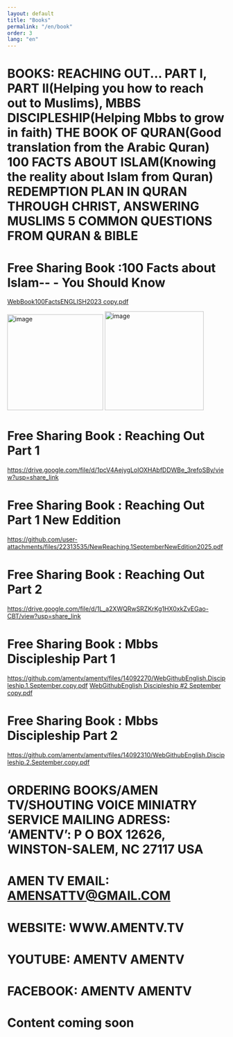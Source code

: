 ```yaml
---
layout: default
title: "Books"
permalink: "/en/book"
order: 3
lang: "en"
---
```


# BOOKS: REACHING OUT... PART I, PART II(Helping you how to reach out to Muslims), MBBS DISCIPLESHIP(Helping Mbbs to grow in faith) THE BOOK OF QURAN(Good translation from the Arabic Quran) 100 FACTS ABOUT ISLAM(Knowing the reality about Islam from Quran) REDEMPTION PLAN IN QURAN THROUGH CHRIST, ANSWERING MUSLIMS 5 COMMON QUESTIONS FROM QURAN & BIBLE

# Free Sharing Book :100 Facts about Islam-- - You Should Know
[WebBook100FactsENGLISH2023 copy.pdf](https://github.com/amentv/amentv/files/14092386/WebBook100FactsENGLISH2023.copy.pdf)


<img width="221" alt="image" src="https://user-images.githubusercontent.com/116606482/210141317-25e985ab-5681-4ed5-8905-c93b4ffd0914.png">
<img width="228" alt="image" src="https://user-images.githubusercontent.com/116606482/210149120-25ede954-0200-4063-9cda-274c03a74647.png">

# Free Sharing Book : Reaching Out Part 1
<https://drive.google.com/file/d/1pcV4AejygLoIOXHAbfDDWBe_3refoSBy/view?usp=share_link>

# Free Sharing Book : Reaching Out Part 1 New Eddition
<https://github.com/user-attachments/files/22313535/NewReaching.1SeptemberNewEdition2025.pdf>



# Free Sharing Book : Reaching Out Part 2
<https://drive.google.com/file/d/1L_a2XWQRwSRZKrKg1HX0xkZvEGao-CBT/view?usp=share_link>

# Free Sharing Book : Mbbs Discipleship Part 1
<https://github.com/amentv/amentv/files/14092270/WebGithubEnglish.Discipleship.1.September.copy.pdf>
[WebGithubEnglish Discipleship #2 September  copy.pdf](https://github.com/amentv/amentv/files/14092320/WebGithubEnglish.Discipleship.2.September.copy.pdf)


# Free Sharing Book : Mbbs Discipleship Part 2
<https://github.com/amentv/amentv/files/14092310/WebGithubEnglish.Discipleship.2.September.copy.pdf>


# ORDERING BOOKS/AMEN TV/SHOUTING VOICE MINIATRY SERVICE MAILING ADRESS: ‘AMENTV’: P O BOX 12626, WINSTON-SALEM, NC 27117 USA
# AMEN TV EMAIL: AMENSATTV@GMAIL.COM
# WEBSITE: WWW.AMENTV.TV
# YOUTUBE: AMENTV AMENTV
# FACEBOOK: AMENTV AMENTV

# Content coming soon

